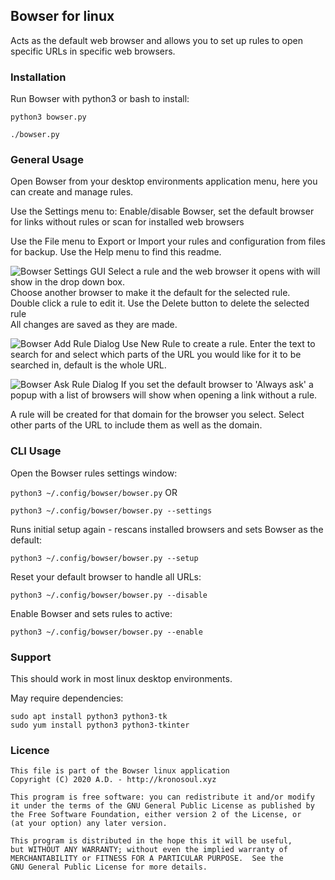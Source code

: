 ## Bowser for linux

Acts as the default web browser and allows you to set up rules to open specific URLs in specific web browsers.

### Installation

Run Bowser with python3 or bash to install:

 ```python3 bowser.py```

 ```./bowser.py```


### General Usage

Open Bowser from your desktop environments application menu, here you can create and manage rules.<br/>

Use the Settings menu to: Enable/disable Bowser, set the default browser for links without rules or scan for installed web browsers<br/>

Use the File menu to Export or Import your rules and configuration from files for backup. Use the Help menu to find this readme.<br/>


![Bowser Settings GUI](doc/BowserGUI.png?raw=true "Screenshot of Bowser Settings GUI")
Select a rule and the web browser it opens with will show in the drop down box.<br/>
Choose another browser to make it the default for the selected rule.<br/>
Double click a rule to edit it. Use the Delete button to delete the selected rule<br/>
All changes are saved as they are made.<br/>


![Bowser Add Rule Dialog](doc/BowserAddRuleGUI.png?raw=true "Screenshot of Bowser Add Rule Dialog")
Use New Rule to create a rule. Enter the text to search for and select which parts of the URL you would like for it to be searched in, default is the whole URL.


![Bowser Ask Rule Dialog](doc/BowserAskRuleGUI.png?raw=true "Screenshot of Bowser Add Rule Dialog")
If you set the default browser to 'Always ask' a popup with a list of browsers will show when opening a link without a rule.

A rule will be created for that domain for the browser you select. Select other parts of the URL to include them as well as the domain.

### CLI Usage
Open the Bowser rules settings window:

 ```python3 ~/.config/bowser/bowser.py``` OR
 
 ```python3 ~/.config/bowser/bowser.py --settings```

Runs initial setup again - rescans installed browsers and sets Bowser as the default:

 ```python3 ~/.config/bowser/bowser.py --setup```

Reset your default browser to handle all URLs:

 ```python3 ~/.config/bowser/bowser.py --disable```

Enable Bowser and sets rules to active:

 ```python3 ~/.config/bowser/bowser.py --enable```

### Support

This should work in most linux desktop environments.

May require dependencies:
```
sudo apt install python3 python3-tk
sudo yum install python3 python3-tkinter
```

### Licence

```
This file is part of the Bowser linux application
Copyright (C) 2020 A.D. - http://kronosoul.xyz
```

```
This program is free software: you can redistribute it and/or modify
it under the terms of the GNU General Public License as published by
the Free Software Foundation, either version 2 of the License, or
(at your option) any later version.

This program is distributed in the hope this it will be useful,
but WITHOUT ANY WARRANTY; without even the implied warranty of
MERCHANTABILITY or FITNESS FOR A PARTICULAR PURPOSE.  See the
GNU General Public License for more details.
```
